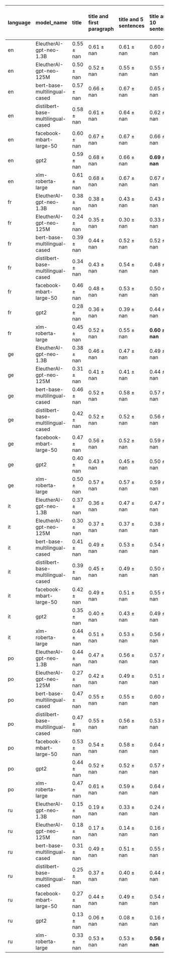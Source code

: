 | language   | model_name                         | title          | title and first paragraph   | title and 5 sentences   | title and 10 sentences   | title and first sentence each paragraph   | raw text           |
|:-----------|:-----------------------------------|:---------------|:----------------------------|:------------------------|:-------------------------|:------------------------------------------|:-------------------|
| en         | EleutherAI-gpt-neo-1.3B            | 0.55 $\pm$ nan | 0.61 $\pm$ nan              | 0.61 $\pm$ nan          | 0.60 $\pm$ nan           | 0.60 $\pm$ nan                            | 0                  |
| en         | EleutherAI-gpt-neo-125M            | 0.50 $\pm$ nan | 0.52 $\pm$ nan              | 0.55 $\pm$ nan          | 0.55 $\pm$ nan           | 0.59 $\pm$ nan                            | 0.60 $\pm$ nan     |
| en         | bert-base-multilingual-cased       | 0.57 $\pm$ nan | 0.66 $\pm$ nan              | 0.67 $\pm$ nan          | 0.65 $\pm$ nan           | 0.64 $\pm$ nan                            | 0.58 $\pm$ nan     |
| en         | distilbert-base-multilingual-cased | 0.58 $\pm$ nan | 0.61 $\pm$ nan              | 0.64 $\pm$ nan          | 0.62 $\pm$ nan           | 0.59 $\pm$ nan                            | 0.60 $\pm$ nan     |
| en         | facebook-mbart-large-50            | 0.60 $\pm$ nan | 0.67 $\pm$ nan              | 0.67 $\pm$ nan          | 0.66 $\pm$ nan           | 0.66 $\pm$ nan                            | 0.61 $\pm$ nan     |
| en         | gpt2                               | 0.59 $\pm$ nan | 0.68 $\pm$ nan              | 0.66 $\pm$ nan          | **0.69 $\pm$ nan**       | 0.68 $\pm$ nan                            | 0.66 $\pm$ nan     |
| en         | xlm-roberta-large                  | 0.61 $\pm$ nan | 0.68 $\pm$ nan              | 0.67 $\pm$ nan          | 0.67 $\pm$ nan           | 0.65 $\pm$ nan                            | 0.63 $\pm$ nan     |
| fr         | EleutherAI-gpt-neo-1.3B            | 0.38 $\pm$ nan | 0.38 $\pm$ nan              | 0.43 $\pm$ nan          | 0.43 $\pm$ nan           | 0.49 $\pm$ nan                            | 0                  |
| fr         | EleutherAI-gpt-neo-125M            | 0.24 $\pm$ nan | 0.35 $\pm$ nan              | 0.30 $\pm$ nan          | 0.33 $\pm$ nan           | 0.36 $\pm$ nan                            | 0.41 $\pm$ nan     |
| fr         | bert-base-multilingual-cased       | 0.39 $\pm$ nan | 0.44 $\pm$ nan              | 0.52 $\pm$ nan          | 0.52 $\pm$ nan           | 0.56 $\pm$ nan                            | 0.51 $\pm$ nan     |
| fr         | distilbert-base-multilingual-cased | 0.34 $\pm$ nan | 0.43 $\pm$ nan              | 0.54 $\pm$ nan          | 0.48 $\pm$ nan           | 0.44 $\pm$ nan                            | 0.49 $\pm$ nan     |
| fr         | facebook-mbart-large-50            | 0.46 $\pm$ nan | 0.48 $\pm$ nan              | 0.53 $\pm$ nan          | 0.50 $\pm$ nan           | 0.54 $\pm$ nan                            | 0.56 $\pm$ nan     |
| fr         | gpt2                               | 0.28 $\pm$ nan | 0.36 $\pm$ nan              | 0.39 $\pm$ nan          | 0.44 $\pm$ nan           | 0.46 $\pm$ nan                            | 0.43 $\pm$ nan     |
| fr         | xlm-roberta-large                  | 0.45 $\pm$ nan | 0.52 $\pm$ nan              | 0.55 $\pm$ nan          | **0.60 $\pm$ nan**       | 0.56 $\pm$ nan                            | 0.52 $\pm$ nan     |
| ge         | EleutherAI-gpt-neo-1.3B            | 0.38 $\pm$ nan | 0.46 $\pm$ nan              | 0.47 $\pm$ nan          | 0.49 $\pm$ nan           | 0.51 $\pm$ nan                            | 0                  |
| ge         | EleutherAI-gpt-neo-125M            | 0.31 $\pm$ nan | 0.41 $\pm$ nan              | 0.41 $\pm$ nan          | 0.44 $\pm$ nan           | 0.41 $\pm$ nan                            | 0.48 $\pm$ nan     |
| ge         | bert-base-multilingual-cased       | 0.46 $\pm$ nan | 0.52 $\pm$ nan              | 0.58 $\pm$ nan          | 0.57 $\pm$ nan           | 0.54 $\pm$ nan                            | 0.54 $\pm$ nan     |
| ge         | distilbert-base-multilingual-cased | 0.42 $\pm$ nan | 0.52 $\pm$ nan              | 0.52 $\pm$ nan          | 0.56 $\pm$ nan           | 0.50 $\pm$ nan                            | 0.52 $\pm$ nan     |
| ge         | facebook-mbart-large-50            | 0.47 $\pm$ nan | 0.56 $\pm$ nan              | 0.52 $\pm$ nan          | 0.59 $\pm$ nan           | 0.61 $\pm$ nan                            | **0.62 $\pm$ nan** |
| ge         | gpt2                               | 0.40 $\pm$ nan | 0.43 $\pm$ nan              | 0.45 $\pm$ nan          | 0.50 $\pm$ nan           | 0.48 $\pm$ nan                            | 0.50 $\pm$ nan     |
| ge         | xlm-roberta-large                  | 0.50 $\pm$ nan | 0.57 $\pm$ nan              | 0.57 $\pm$ nan          | 0.59 $\pm$ nan           | 0.58 $\pm$ nan                            | 0.61 $\pm$ nan     |
| it         | EleutherAI-gpt-neo-1.3B            | 0.37 $\pm$ nan | 0.36 $\pm$ nan              | 0.47 $\pm$ nan          | 0.47 $\pm$ nan           | 0.51 $\pm$ nan                            | 0                  |
| it         | EleutherAI-gpt-neo-125M            | 0.30 $\pm$ nan | 0.37 $\pm$ nan              | 0.37 $\pm$ nan          | 0.38 $\pm$ nan           | 0.47 $\pm$ nan                            | 0.39 $\pm$ nan     |
| it         | bert-base-multilingual-cased       | 0.41 $\pm$ nan | 0.49 $\pm$ nan              | 0.53 $\pm$ nan          | 0.54 $\pm$ nan           | 0.51 $\pm$ nan                            | 0.47 $\pm$ nan     |
| it         | distilbert-base-multilingual-cased | 0.39 $\pm$ nan | 0.45 $\pm$ nan              | 0.49 $\pm$ nan          | 0.50 $\pm$ nan           | 0.42 $\pm$ nan                            | 0.47 $\pm$ nan     |
| it         | facebook-mbart-large-50            | 0.42 $\pm$ nan | 0.49 $\pm$ nan              | 0.51 $\pm$ nan          | 0.55 $\pm$ nan           | 0.54 $\pm$ nan                            | 0.57 $\pm$ nan     |
| it         | gpt2                               | 0.35 $\pm$ nan | 0.40 $\pm$ nan              | 0.43 $\pm$ nan          | 0.49 $\pm$ nan           | 0.46 $\pm$ nan                            | 0.49 $\pm$ nan     |
| it         | xlm-roberta-large                  | 0.44 $\pm$ nan | 0.51 $\pm$ nan              | 0.53 $\pm$ nan          | 0.56 $\pm$ nan           | 0.52 $\pm$ nan                            | **0.58 $\pm$ nan** |
| po         | EleutherAI-gpt-neo-1.3B            | 0.44 $\pm$ nan | 0.47 $\pm$ nan              | 0.56 $\pm$ nan          | 0.57 $\pm$ nan           | 0.61 $\pm$ nan                            | 0                  |
| po         | EleutherAI-gpt-neo-125M            | 0.27 $\pm$ nan | 0.42 $\pm$ nan              | 0.49 $\pm$ nan          | 0.51 $\pm$ nan           | 0.52 $\pm$ nan                            | 0.53 $\pm$ nan     |
| po         | bert-base-multilingual-cased       | 0.47 $\pm$ nan | 0.55 $\pm$ nan              | 0.55 $\pm$ nan          | 0.60 $\pm$ nan           | 0.60 $\pm$ nan                            | 0.57 $\pm$ nan     |
| po         | distilbert-base-multilingual-cased | 0.47 $\pm$ nan | 0.55 $\pm$ nan              | 0.56 $\pm$ nan          | 0.53 $\pm$ nan           | 0.50 $\pm$ nan                            | 0.53 $\pm$ nan     |
| po         | facebook-mbart-large-50            | 0.53 $\pm$ nan | 0.54 $\pm$ nan              | 0.58 $\pm$ nan          | 0.64 $\pm$ nan           | 0.63 $\pm$ nan                            | 0.64 $\pm$ nan     |
| po         | gpt2                               | 0.44 $\pm$ nan | 0.52 $\pm$ nan              | 0.52 $\pm$ nan          | 0.57 $\pm$ nan           | 0.50 $\pm$ nan                            | 0.58 $\pm$ nan     |
| po         | xlm-roberta-large                  | 0.47 $\pm$ nan | 0.61 $\pm$ nan              | 0.59 $\pm$ nan          | 0.64 $\pm$ nan           | 0.61 $\pm$ nan                            | **0.71 $\pm$ nan** |
| ru         | EleutherAI-gpt-neo-1.3B            | 0.15 $\pm$ nan | 0.19 $\pm$ nan              | 0.33 $\pm$ nan          | 0.24 $\pm$ nan           | 0.33 $\pm$ nan                            | 0                  |
| ru         | EleutherAI-gpt-neo-125M            | 0.18 $\pm$ nan | 0.17 $\pm$ nan              | 0.14 $\pm$ nan          | 0.16 $\pm$ nan           | 0.12 $\pm$ nan                            | 0.15 $\pm$ nan     |
| ru         | bert-base-multilingual-cased       | 0.31 $\pm$ nan | 0.49 $\pm$ nan              | 0.51 $\pm$ nan          | 0.55 $\pm$ nan           | 0.49 $\pm$ nan                            | 0.42 $\pm$ nan     |
| ru         | distilbert-base-multilingual-cased | 0.25 $\pm$ nan | 0.37 $\pm$ nan              | 0.40 $\pm$ nan          | 0.44 $\pm$ nan           | 0.35 $\pm$ nan                            | 0.38 $\pm$ nan     |
| ru         | facebook-mbart-large-50            | 0.27 $\pm$ nan | 0.44 $\pm$ nan              | 0.49 $\pm$ nan          | 0.54 $\pm$ nan           | 0.49 $\pm$ nan                            | 0.47 $\pm$ nan     |
| ru         | gpt2                               | 0.13 $\pm$ nan | 0.06 $\pm$ nan              | 0.08 $\pm$ nan          | 0.16 $\pm$ nan           | 0.12 $\pm$ nan                            | 0.10 $\pm$ nan     |
| ru         | xlm-roberta-large                  | 0.33 $\pm$ nan | 0.53 $\pm$ nan              | 0.53 $\pm$ nan          | **0.56 $\pm$ nan**       | 0.51 $\pm$ nan                            | 0.53 $\pm$ nan     |